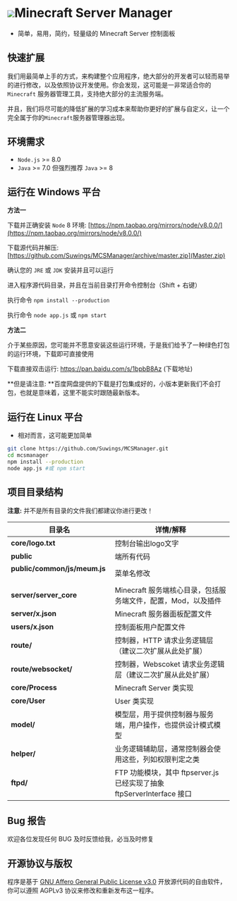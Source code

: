<p><h1><img src="http://39.108.57.206/public/MCSM_LOGO_1.png" />Minecraft Server Manager</h1></p> 

- 简单，易用，简约，轻量级的 Minecraft Server 控制面板

快速扩展
-----------
我们用最简单上手的方式，来构建整个应用程序，绝大部分的开发者可以轻而易举的进行修改，以及依照协议开发使用。你会发现，这可能是一非常适合你的 `Minecraft` 服务器管理工具，支持绝大部分的主流服务端。

并且，我们将尽可能的降低扩展的学习成本来帮助你更好的扩展与自定义，让一个完全属于你的`Minecraft`服务器管理器出现。


环境需求
-----------
- `Node.js` >= 8.0
- `Java`    >= 7.0 但强烈推荐 `Java` >= 8


运行在 Windows 平台
-----------

**方法一**

下载并正确安装 `Node` 8 环境: [https://npm.taobao.org/mirrors/node/v8.0.0/](https://npm.taobao.org/mirrors/node/v8.0.0/)

下载源代码并解压: [https://github.com/Suwings/MCSManager/archive/master.zip](Master.zip)

确认您的 `JRE` 或 `JDK` 安装并且可以运行

进入程序源代码目录，并且在当前目录打开命令控制台（Shift + 右键）

执行命令 `npm install --production`

执行命令 `node app.js` 或 `npm start`


**方法二**

介于某些原因，您可能并不愿意安装这些运行环境，于是我们给予了一种绿色打包的运行环境，下载即可直接使用

下载直接双击运行: https://pan.baidu.com/s/1bpbB8Az (下载地址)

**但是请注意: **百度网盘提供的下载是打包集成好的，小版本更新我们不会打包，也就是意味着，这里不能实时跟随最新版本。


运行在 Linux 平台
-----------
- 相对而言，这可能更加简单

```bash
git clone https://github.com/Suwings/MCSManager.git
cd mcsmanager
npm install --production
node app.js #或 npm start
```

项目目录结构
-----------
**注意:** 并不是所有目录的文件我们都建议你进行更改！

| 目录名 | 详情/解释 |
| ------------------------ | --------------------------------------------------------------------------------------------- |
| **core/logo.txt**               |控制台输出logo文字|
| **public**                      |端所有代码|
| **public/common/js/meum.js**    |菜单名修改|
| **server/server_core**          |Minecraft 服务端核心目录，包括服务端文件，配置，Mod，以及插件|
| **server/x.json**               |Minecraft 服务器面板配置文件|
| **users/x.json**                |控制面板用户配置文件|
| **route/**                      |控制器，HTTP 请求业务逻辑层（建议二次扩展从此处扩展）|
| **route/websocket/**            |控制器，Webscoket 请求业务逻辑层（建议二次扩展从此处扩展）|
| **core/Process**                |Minecraft Server 类实现|
| **core/User**                   |User 类实现|
| **model/**                      |模型层，用于提供控制器与服务端，用户操作，也提供设计模式模型|
| **helper/**                     |业务逻辑辅助层，通常控制器会使用这些，列如权限判定之类|
| **ftpd/**                       |FTP 功能模块，其中 ftpserver.js 已经实现了抽象 ftpServerInterface 接口|

Bug 报告
-----------
欢迎各位发现任何 BUG 及时反馈给我，必当及时修复


开源协议与版权
-----------
程序是基于 [GNU Affero General Public License v3.0](./LICENSE "GNU Affero General Public License v3.0")  开放源代码的自由软件，你可以遵照 AGPLv3 协议来修改和重新发布这一程序。


